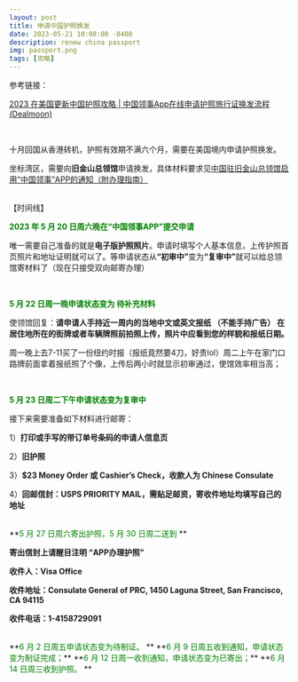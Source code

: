 ```yaml
---
layout: post
title: 申请中国护照换发
date: 2023-05-21 10:00:00 -0400
description: renew china passport
img: passport.png
tags: [攻略]
---
```



参考链接：


<a href="https://www.dealmoon.com/guide/955938" target="_blank">2023 在美国更新中国护照攻略 | 中国领事App在线申请护照旅行证换发流程 (Dealmoon)</a>



<br>

十月回国从香港转机，护照有效期不满六个月，需要在美国境内申请护照换发。

坐标湾区，需要向<b>旧金山总领馆</b>申请换发，具体材料要求见<a href="http://sanfrancisco.china-consulate.gov.cn/qianzhen/fzlxz/202105/t20210531_9018452.htm" target="_blank">中国驻旧金山总领馆启用“中国领事”APP的通知（附办理指南）</a>



<br>
【时间线】

**<span style="color:green">2023 年 5 月 20 日周六晚在“中国领事APP”提交申请</span>**

唯一需要自己准备的就是<b>电子版护照照片</b>。申请时填写个人基本信息，上传护照首页照片和地址证明就可以了。等申请状态从<b>“初审中”</b>变为<b>“复审中”</b>就可以给总领馆寄材料了（现在只接受双向邮寄办理）

<br>

**<span style="color:green">5 月 22 日周一晚申请状态变为 待补充材料</span>**


使领馆回复：<b>请申请人手持近一周内的当地中文或英文报纸 （不能手持广告） 在居住地所在的街牌或者车辆牌照前拍照上传，照片中应看到您的样貌和报纸日期。</b>

周一晚上去7-11买了一份纽约时报（报纸竟然要4刀，好贵lol）周二上午在家门口路牌前面拿着报纸照了个像，上传后两小时就显示初审通过，使馆效率相当高；

<br>


**<span style="color:green">5 月 23 日周二下午申请状态变为复审中</span>**

接下来需要准备如下材料进行邮寄：

1）<b>打印或手写的带订单号条码的申请人信息页</b> 

2）<b>旧护照</b>

3）<b>$23 Money Order 或 Cashier’s Check，收款人为 Chinese Consulate</b>


4）<b>回邮信封：USPS PRIORITY MAIL，需贴足邮资，寄收件地址均填写自己的地址</b>


<br>
**<span style="color:green">5 月 27 日周六寄出护照，5 月 30 日周二送到 </span>**

<b>寄出信封上请醒目注明 “APP办理护照”</b> 

<b>收件人：Visa Office</b>

<b>收件地址：Consulate General of PRC, 1450 Laguna Street, San Francisco, CA 94115 </b>

<b>收件电话：1-4158729091</b>


<br>
**<span style="color:green">6 月 2 日周五申请状态变为待制证。 </span>**
**<span style="color:green">6 月 9 日周五收到通知，申请状态变为制证完成；</span>**
**<span style="color:green">6 月 12 日周一收到通知，申请状态变为已寄出；</span>**
**<span style="color:green">6 月 14 日周三收到护照。 </span>**






